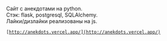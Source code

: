 Сайт с анекдотами на python.  
Стэк: flask, postgresql, SQLAlchemy.  
Лайки/дизлайки реализованы на js.

<code>[http://anekdots.vercel.app/](http://anekdots.vercel.app/)</code>